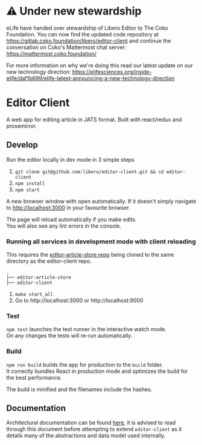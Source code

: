 # ⚠️ Under new stewardship

eLife have handed over stewardship of Libero Edtior to The Coko Foundation. You can now find the updated code repository at https://gitlab.coko.foundation/libero/editor-client and continue the conversation on Coko's Mattermost chat server: https://mattermost.coko.foundation/

For more information on why we're doing this read our latest update on our new technology direction: https://elifesciences.org/inside-elife/daf1b699/elife-latest-announcing-a-new-technology-direction

# Editor Client

A web app for editing article in JATS format. Built with react/redux and prosemirror.  

## Develop

Run the editor locally in dev mode in 3 simple steps

1. `git clone git@github.com:libero/editor-client.git && cd editor-client`
2. `npm install`
3. `npm start`

A new browser window with open automatically. 
If it doesn't simply navigate to [http://localhost:3000](http://localhost:3000)
in your favourite browser.

The page will reload automatically if you make edits.<br />
You will also see any lint errors in the console.

### Running all services in development mode with client reloading

This requires the [editor-article-store repo](https://github.com/libero/editor-article-store) being cloned to the same directory as the editor-client repo.

```
.
├── editor-article-store
├── editor-client
```

1. `make start_all`
2. Go to http://localhost:3000 or http://localhost:9000

### Test
`npm test` launches the test runner in the interactive watch mode.<br />
On any changes the tests will re-run automatically.

### Build

`npm run build` builds the app for production to the `build` folder.<br />
It correctly bundles React in production mode and optimizes the build for the best performance.

The build is minified and the filenames include the hashes.<br />

## Documentation

Architectural documentation can be found [here](./docs/architecture.md), it is advised to read through this document before attempting to extend `editor-client` as it details many of the abstractions and data model used internally.
